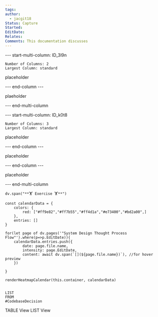 ```yaml
---
tags: 
author:
  - jacgit18
Status: Capture
Started: 
EditDate: 
Relates: 
Comments: This documentation discusses
---
```


--- start-multi-column: ID_3l9n
```column-settings
Number of Columns: 2
Largest Column: standard
```

placeholder

--- end-column ---


plaeholder

--- end-multi-column

--- start-multi-column: ID_k0t8
```column-settings
Number of Columns: 3
Largest Column: standard
```


placeholder 

--- end-column ---



placeholder


--- end-column ---

placeholder




--- end-multi-column



```dataviewjs
dv.span("**🏋️ Exercise 🏋️**")

const calendarData = {
    colors: {
        red: ["#ff9e82","#ff7b55","#ff4d1a","#e73400","#bd2a00",]
    },
    entries: []
}

for(let page of dv.pages('"System Design Thought Process Flow"').where(p=>p.EditDate)){
    calendarData.entries.push({
        date: page.file.name,
        intensity: page.EditDate,
        content: await dv.span(`[](${page.file.name})`), //for hover preview
    })
       
}

renderHeatmapCalendar(this.container, calendarData)
```


```dataview

LIST 
FROM
#CodebaseDecision 

```


TABLE View 
LIST View



```dataview


```

